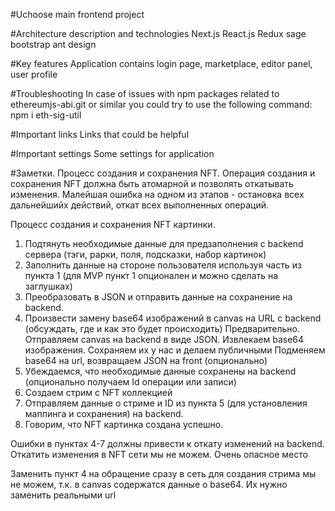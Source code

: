 #Uchoose main frontend project

#Architecture description and technologies
Next.js
React.js
Redux sage
bootstrap
ant design

#Key features
Application contains login page, marketplace, editor panel, user profile

#Troubleshooting
In case of issues with npm packages related to ethereumjs-abi.git or similar you could try to use the following command:
npm i eth-sig-util

#Important links
Links that could be helpful

#Important settings
Some settings for application

#Заметки. Процесс создания и сохранения NFT.
Операция создания и сохранения NFT должна быть атомарной и позволять откатывать изменения.
Малейшая ошибка на одном из этапов - остановка всех дальнейшийх действий, откат всех выполненных операций.

Процесс создания и сохранения NFT картинки.
1. Подтянуть необходимые данные для предзаполнения с backend сервера (тэги, рарки, поля, подсказки, набор картинок)
2. Заполнить данные на стороне пользователя используя часть из пункта 1 (для MVP пункт 1 опционален и можно сделать на заглушках)
3. Преобразовать в JSON и отправить данные на сохранение на backend.
4. Произвести замену base64 изображений в canvas на URL с backend (обсуждать, где и как это будет происходить)
   Предварительно. Отправляем canvas на backend в виде JSON. Извлекаем base64 изображения. Сохраняем их у нас и делаем публичными 
   Подменяем base64 на url, возвращаем JSON на front (опционально)
5. Убеждаемся, что необходимые данные сохранены на backend (опционально получаем Id операции или записи)
6. Создаем стрим с NFT коллекцией
7. Отправляем данные о стриме и ID из пункта 5 (для установления маппинга и сохранения) на backend.
8. Говорим, что NFT картинка создана успешно.

Ошибки в пунктах 4-7 должны привести к откату изменений на backend. Откатить изменения в NFT сети мы не можем. Очень опасное место


Заменить пункт 4 на обращение сразу в сеть для создания стрима мы не можем, т.к. в canvas содержатся данные о base64. Их нужно заменить реальными url

